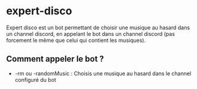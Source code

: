 # expert-disco

Expert disco est un bot permettant de choisir une musique au hasard dans un channel discord, en appelant le bot dans un channel discord (pas forcement le même que celui qui contient les musiques).

## Comment appeler le bot ?

- -rm ou -randomMusic : Choisis une musique au hasard dans le channel configuré du bot
